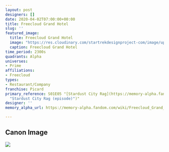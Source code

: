 ```yaml
---
layout: post
designers: []
date: 2020-04-02T07:00:00+00:00
title: Freecloud Grand Hotel
slug: ''
featured_image:
  title: Freecloud Grand Hotel
  image: "https://res.cloudinary.com/startrekdesignproject-com/image/upload/v1585863146/FreecloudGrandHotel.png"
  caption: Freecloud Grand Hotel
time_period: 2300s
quadrants: Alpha
universes:
- Prime
affiliations:
- Freecloud
types:
- Restaurant/Company
franchise: Picard
primary_reference: S01E05 "[Stardust City Rag](https://memory-alpha.fandom.com/wiki/Stardust_City_Rag_(episode)
  "Stardust City Rag (episode)")"
designer: ''
memory_alpha_url: https://memory-alpha.fandom.com/wiki/Freecloud_Grand_Hotel

---
```

## Canon Image

![](https://res.cloudinary.com/startrekdesignproject-com/image/upload/v1585863145/Freecloud_Grand_Hotel1.jpg)